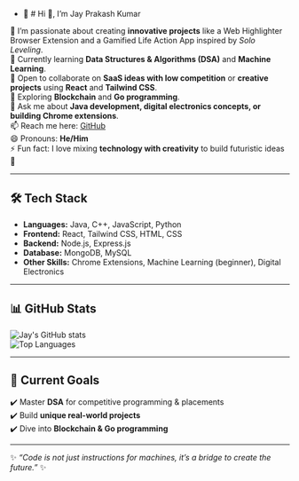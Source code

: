 - 👋 # Hi 👋, I’m Jay Prakash Kumar  

🔭 I’m passionate about creating **innovative projects** like a Web Highlighter Browser Extension and a Gamified Life Action App inspired by *Solo Leveling*.  
🌱 Currently learning **Data Structures & Algorithms (DSA)** and **Machine Learning**.  
👯 Open to collaborate on **SaaS ideas with low competition** or **creative projects** using **React** and **Tailwind CSS**.  
🤔 Exploring **Blockchain** and **Go programming**.  
💬 Ask me about **Java development, digital electronics concepts, or building Chrome extensions**.  
📫 Reach me here: [GitHub](https://github.com/jayPRAKSAH)  
😄 Pronouns: **He/Him**  
⚡ Fun fact: I love mixing **technology with creativity** to build futuristic ideas 🚀  

---

## 🛠️ Tech Stack  

- **Languages:** Java, C++, JavaScript, Python  
- **Frontend:** React, Tailwind CSS, HTML, CSS  
- **Backend:** Node.js, Express.js  
- **Database:** MongoDB, MySQL  
- **Other Skills:** Chrome Extensions, Machine Learning (beginner), Digital Electronics  

---

## 📊 GitHub Stats  

![Jay's GitHub stats](https://github-readme-stats.vercel.app/api?username=jayPRAKSAH&show_icons=true&theme=radical)  
![Top Languages](https://github-readme-stats.vercel.app/api/top-langs/?username=jayPRAKSAH&layout=compact&theme=radical)  

---

## 🌟 Current Goals  

✔️ Master **DSA** for competitive programming & placements  
✔️ Build **unique real-world projects**  
✔️ Dive into **Blockchain & Go programming**  

---

✨ _“Code is not just instructions for machines, it’s a bridge to create the future.”_ ✨  
